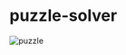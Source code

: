 # puzzle-solver

![puzzle](https://github.com/dacalder/puzzle-solver/blob/master/docs/images/puzzle.png)
